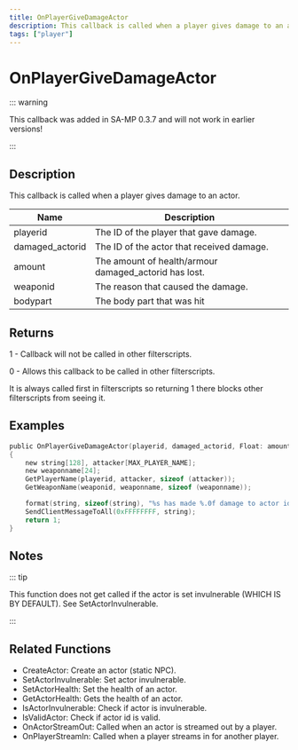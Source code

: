 ```yaml
---
title: OnPlayerGiveDamageActor
description: This callback is called when a player gives damage to an actor.
tags: ["player"]
---
```


# OnPlayerGiveDamageActor

<TagLinks />

::: warning

This callback was added in SA-MP 0.3.7 and will not work in earlier versions!

:::

## Description

This callback is called when a player gives damage to an actor.

| Name            | Description                                           |
| --------------- | ----------------------------------------------------- |
| playerid        | The ID of the player that gave damage.                |
| damaged_actorid | The ID of the actor that received damage.             |
| amount          | The amount of health/armour damaged_actorid has lost. |
| weaponid        | The reason that caused the damage.                    |
| bodypart        | The body part that was hit                            |

## Returns

1 - Callback will not be called in other filterscripts.

0 - Allows this callback to be called in other filterscripts.

It is always called first in filterscripts so returning 1 there blocks other filterscripts from seeing it.

## Examples

```c
public OnPlayerGiveDamageActor(playerid, damaged_actorid, Float: amount, weaponid, bodypart)
{
    new string[128], attacker[MAX_PLAYER_NAME];
    new weaponname[24];
    GetPlayerName(playerid, attacker, sizeof (attacker));
    GetWeaponName(weaponid, weaponname, sizeof (weaponname));

    format(string, sizeof(string), "%s has made %.0f damage to actor id %d, weapon: %s", attacker, amount, damaged_actorid, weaponname);
    SendClientMessageToAll(0xFFFFFFFF, string);
    return 1;
}
```

## Notes

::: tip

This function does not get called if the actor is set invulnerable (WHICH IS BY DEFAULT). See SetActorInvulnerable.

:::

## Related Functions

- CreateActor: Create an actor (static NPC).
- SetActorInvulnerable: Set actor invulnerable.
- SetActorHealth: Set the health of an actor.
- GetActorHealth: Gets the health of an actor.
- IsActorInvulnerable: Check if actor is invulnerable.
- IsValidActor: Check if actor id is valid.
- OnActorStreamOut: Called when an actor is streamed out by a player.
- OnPlayerStreamIn: Called when a player streams in for another player.
